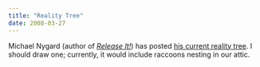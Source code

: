 ```yaml
---
title: "Reality Tree"
date: 2008-03-27
---
```

Michael Nygard (author of <a href="http://www.amazon.com/Release-Production-Ready-Software-Pragmatic-Programmers/dp/0978739213"><em>Release It!</em></a>) has posted <a href="http://www.michaelnygard.com/blog/2008/03/reality.html">his current reality tree</a>.  I should draw one; currently, it would include raccoons nesting in our attic.
